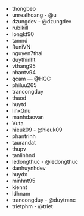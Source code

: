 - thongbeo
- unrealhoang - @u
- dzungdev - @dzungdev
- rubikill
- longkt90
- tamnd
- RuniVN
- nguyen7thai
- duythinht
- vthang95
- nhantv94
- qcam — @HQC
- philuu265
- trancongduy
- thaod
- huytd
- linxGnu
- manhdaovan
- Vuta
- hieuk09 - @hieuk09
- phantrinh
- taurandat
- thupv
- tanlinhnd
- ledongthuc - @ledongthuc
- danhuynhdev
- huydx
- minhnt95
- kiennt
- ldhnam
- trancongduy - @duytranc
- trietphm - @triet

